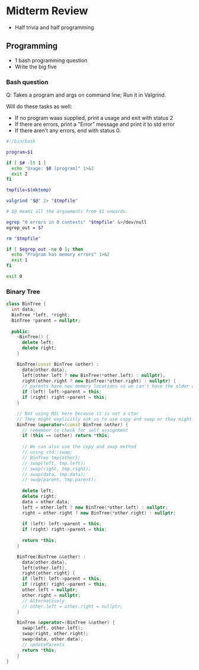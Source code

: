 # Midterm Review
  - Half trivia and half programming

## Programming
  - 1 bash programming question
  - Write the big five
  
### Bash question
Q: Takes a program and args on command line; Run it in Valgrind.

Will do these tasks as well:
  - If no program waas supplied, print a usage and exit with status 2
  - If there are errors, print a "Error" message and print it to std error
  - If there aren't any errors, end with status 0.

```bash
#!/bin/bash

program=$1

if [ $# -lt 1 ]
  echo "Usage: $0 [program]" 1>&2
  exit 2
fi

tmpfile=$(mktemp)

valgrind "$@" 2> "$tmpfile"

# $@ means all the arguements from $1 onwards.

egrep "0 errors in 0 contexts" "$tmpfile" &>/dev/null
egrep_out = $?

rm "$tmpfile"

if [ $egrep_out -ne 0 ]; then
  echo "Program has memory errors" 1>&2
  exit 1
fi

exit 0
```

### Binary Tree

```c++
class BinTree {
  int data;
  BinTree *left, *right;
  BinTree *parent = nullptr;
  
  public:
    ~BinTree() {
      delete left;
      delete right;
    }

    BinTree(const BinTree &other) :
      data{other.data},
      left{other.left ? new BinTree(*other.left) : nullptr},
      right{other.right ? new BinTree(*other.right) : nullptr} {
      // parents have new memory locations so we can't have the older addresses
      if (left) left->parent = this;
      if (right) right->parent = this;
    }

    // Not using MIL here because it is not a ctor
    // They might explicitly ask us to use copy and swap or they might not, we should be familiar with both.
    BinTree &operator=(const BinTree &other) {
      // remember to check for self assignment
      if (this == &other) return *this;
      
      // We can also use the copy and swap method
      // using std::swap;
      // BinTree tmp{other};
      // swap(left, tmp.left);
      // swap(right, tmp.right);
      // swap(data, tmp.data);
      // swap(parent, tmp.parent);
      
      delete left;
      delete right;
      data = other.data;
      left = other.left ? new BinTree(*other.left) : nullptr;
      right = other.right ? new BinTree(*other.right) : nullptr;
      
      if (left) left->parent = this;
      if (right) right->parent = this;
      
      return *this;
    }

    BinTree(BinTree &&other) :
      data{other.data},
      left{other.left},
      right{other.right} {
      if (left) left->parent = this;
      if (right) right->parent = this;
      other.left = nullptr;
      other.right = nullptr;
      // Alternatively
      // other.left = other.right = nullptr;
    }

    BinTree &operator=(BinTree &&other) {
      swap(left, other.left);
      swap(right, other.right);
      swap(data, other.data);
      // updateParents
      return *this;
    }
}
```

